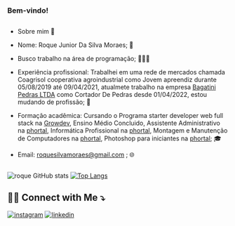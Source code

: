 ### Bem-vindo! 
##

- Sobre mim 🤔

- Nome: Roque Junior Da Silva Moraes; 🔭

- Busco trabalho na área de programação; 👨🏻‍💻

- Experiência profissional: Trabalhei em uma rede de mercados chamada Coagrisol cooperativa agroindustrial como Jovem apreendiz durante 05/08/2019 até 09/04/2021, atualmete trabalho na empresa [Bagatini Pedras LTDA](https://www.bagatinipedras.com.br/) como Cortador De Pedras desde 01/04/2022, estou mudando de profissão; 💼

- Formação acadêmica: Cursando o Programa starter developer web full stack na [Growdev](https://www.growdev.com.br/), 
 Ensino Médio Concluido, 
 Assistente Administrativo na [phortal](https://escolaporthal.com.br/),
 Informática Profissional na [phortal](https://escolaporthal.com.br/),
 Montagem e Manutenção de Computadores na [phortal](https://escolaporthal.com.br/),
 Photoshop para iniciantes na [phortal](https://escolaporthal.com.br/); 🎓

- Email: [roquesilvamoraes@gmail.com]() ; 🌐
##
![roque GitHub stats](https://github-readme-stats.vercel.app/api?username=roque-junior&show_icons=true&theme=radical)
[![Top Langs](https://github-readme-stats.vercel.app/api/top-langs/?username=roque-junior&hide_progresst=true)](https://github.com/roque-junior/github-readme-stats)

## 🤝🏻 Connect with Me ⤵️
                                                      
[![instagram](https://img.shields.io/badge/Instagram-E4405F?style=for-the-badge&logo=instagram&logoColor=white)](https://www.instagram.com/roque_s_moraes/)
[![linkedin](https://img.shields.io/badge/LinkedIn-0077B5?style=for-the-badge&logo=linkedin&logoColor=white)]()


